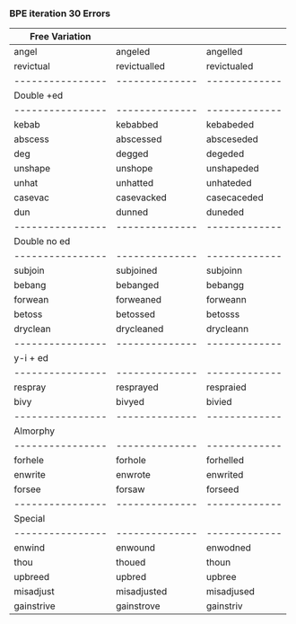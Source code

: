 ### BPE iteration 30 Errors

| Free Variation |              |             |
|----------------|--------------|-------------|
| angel          | angeled      | angelled    |
| revictual      | revictualled | revictualed |
|----------------|--------------|-------------|
| Double +ed                                |
|----------------|--------------|-------------|
| kebab          | kebabbed     | kebabeded   |
| abscess        | abscessed    | absceseded  |
| deg            | degged       | degeded     |
| unshape        | unshope      | unshapeded  |
| unhat          | unhatted     | unhateded   |
| casevac        | casevacked   | casecaceded |
| dun            | dunned       | duneded     |
|----------------|--------------|-------------|
| Double no ed                                |
|----------------|--------------|-------------|
| subjoin        | subjoined    | subjoinn    |
| bebang         | bebanged     | bebangg     |
| forwean        | forweaned    | forweann    |
| betoss         | betossed     | betosss     |
| dryclean       | drycleaned   | drycleann   |
|----------------|--------------|-------------|
| y-i + ed       |              |             |
|----------------|--------------|-------------|
| respray        | resprayed    | respraied   |
| bivy           | bivyed       | bivied      |
|----------------|--------------|-------------|
| Almorphy       |              |             |
|----------------|--------------|-------------|
| forhele        | forhole      | forhelled   |
| enwrite        | enwrote      | enwrited    |
| forsee         | forsaw       | forseed     |
|----------------|--------------|-------------|
| Special        |              |             |
|----------------|--------------|-------------|
| enwind         | enwound      | enwodned    |
| thou           | thoued       | thoun       |
| upbreed        | upbred       | upbree      |
| misadjust      | misadjusted  | misadjused  |
| gainstrive     | gainstrove   | gainstriv   |
